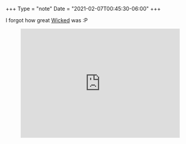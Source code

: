 +++
Type = "note"
Date = "2021-02-07T00:45:30-06:00"
+++

I forgot how great [Wicked](https://album.link/i/1440802426) was :P
<figure>
<div style="max-width:100%;"><div style="position:relative;padding-bottom:calc(56.25% + 52px);height: 0;"><iframe style="position:absolute;top:0;left:0;" width="100%" height="100%" src="https://embed.song.link/?url=https%3A%2F%2Fsong.link%2Fi%2F1440802638&theme=dark" frameborder="0" allowfullscreen sandbox="allow-same-origin allow-scripts allow-presentation allow-popups allow-popups-to-escape-sandbox"></iframe></div></div>
</figure>